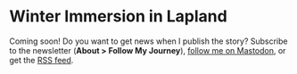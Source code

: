 # Winter Immersion in Lapland

Coming soon! Do you want to get news when I publish the story? Subscribe to the newsletter (**About > Follow My Journey**), [follow me on Mastodon](https://photog.social/@explorewilder), or get the [RSS feed](https://photog.social/@explorewilder.rss).
